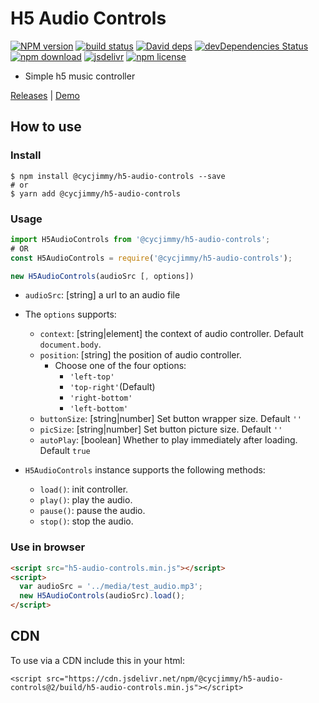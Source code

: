 # H5 Audio Controls

[![NPM version][npm-image]][npm-url]
[![build status][travis-image]][travis-url]
[![David deps][david-image]][david-url]
[![devDependencies Status][david-dev-image]][david-dev-url]
[![npm download][download-image]][download-url]
[![jsdelivr][jsdelivr-image]][jsdelivr-url]
[![npm license][license-image]][download-url]

[npm-image]: https://img.shields.io/npm/v/@cycjimmy/h5-audio-controls.svg?style=flat-square
[npm-url]: https://npmjs.org/package/@cycjimmy/h5-audio-controls
[travis-image]: https://img.shields.io/travis/cycjimmy/h5-audio-controls.svg?style=flat-square
[travis-url]: https://travis-ci.org/cycjimmy/h5-audio-controls
[david-image]: https://img.shields.io/david/cycjimmy/h5-audio-controls.svg?style=flat-square
[david-url]: https://david-dm.org/cycjimmy/h5-audio-controls
[david-dev-image]: https://david-dm.org/cycjimmy/h5-audio-controls/dev-status.svg?style=flat-square
[david-dev-url]: https://david-dm.org/cycjimmy/h5-audio-controls?type=dev
[download-image]: https://img.shields.io/npm/dm/@cycjimmy/h5-audio-controls.svg?style=flat-square
[download-url]: https://npmjs.org/package/@cycjimmy/h5-audio-controls
[jsdelivr-image]: https://data.jsdelivr.com/v1/package/npm/@cycjimmy/h5-audio-controls/badge
[jsdelivr-url]: https://www.jsdelivr.com/package/npm/@cycjimmy/h5-audio-controls
[license-image]: https://img.shields.io/npm/l/@cycjimmy/h5-audio-controls.svg?style=flat-square


* Simple h5 music controller

[Releases](https://github.com/cycjimmy/h5-audio-controls/releases) | [Demo](https://cycjimmy.github.io/h5-audio-controls/)

## How to use
### Install
  ```shell
  $ npm install @cycjimmy/h5-audio-controls --save
  # or
  $ yarn add @cycjimmy/h5-audio-controls
  ```

### Usage
  ```javascript
  import H5AudioControls from '@cycjimmy/h5-audio-controls';
  # OR
  const H5AudioControls = require('@cycjimmy/h5-audio-controls');
  ```

  ```javascript
  new H5AudioControls(audioSrc [, options])
  ```

* `audioSrc`: [string] a url to an audio file
* The `options` supports:
  * `context`: [string|element] the context of audio controller. Default `document.body`.
  * `position`: [string] the position of audio controller.
    * Choose one of the four options:
      * `'left-top'`
      * `'top-right'`(Default)
      * `'right-bottom'`
      * `'left-bottom'`
  * `buttonSize`: [string|number] Set button wrapper size. Default `''`
  * `picSize`: [string|number] Set button picture size. Default `''`
  * `autoPlay`: [boolean] Whether to play immediately after loading. Default `true`

* `H5AudioControls` instance supports the following methods:
  * `load()`: init controller.
  * `play()`: play the audio.
  * `pause()`: pause the audio.
  * `stop()`: stop the audio.

### Use in browser
```html
<script src="h5-audio-controls.min.js"></script>
<script>
  var audioSrc = '../media/test_audio.mp3';
  new H5AudioControls(audioSrc).load();
</script>
```

## CDN
To use via a CDN include this in your html:
```text
<script src="https://cdn.jsdelivr.net/npm/@cycjimmy/h5-audio-controls@2/build/h5-audio-controls.min.js"></script>
```


